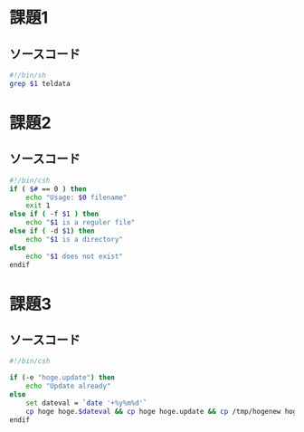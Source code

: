 # 課題1
## ソースコード
```sh
#!/bin/sh
grep $1 teldata
```

# 課題2
## ソースコード
```sh
#!/bin/csh
if ( $# == 0 ) then
	echo "Usage: $0 filename"
	exit 1
else if ( -f $1 ) then
	echo "$1 is a reguler file"
else if ( -d $1) then
	echo "$1 is a directory"
else
	echo "$1 does not exist"
endif

```

# 課題3
## ソースコード
```sh
#!/bin/csh

if (-e "hoge.update") then
	echo "Update already"
else
	set dateval = `date '+%y%m%d'`	
	cp hoge hoge.$dateval && cp hoge hoge.update && cp /tmp/hogenew hoge
endif

```